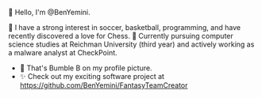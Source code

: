  👋 Hello, I'm @BenYemini.

👀 I have a strong interest in soccer, basketball, programming, and have recently discovered a love for Chess.
🌱 Currently pursuing computer science studies at Reichman University (third year) and actively working as a malware analyst at CheckPoint.
- 🤖 That's Bumble B on my profile picture.
- ✨ Check out my exciting software project at https://github.com/BenYemini/FantasyTeamCreator
<!---
BenYemini/BenYemini is a ✨ special ✨ repository because its `README.md` (this file) appears on your GitHub profile.
You can click the Preview link to take a look at your changes.
--->
